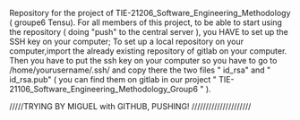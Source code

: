 Repository for the project of TIE-21206_Software_Engineering_Methodology ( groupe6 Tensu).
For all members of this project, to be able to start using the repository ( doing "push" to the central server ), you HAVE to set up the SSH key on your computer;
To set up a local repository on your computer,import the already existing repository of gitlab on your computer.
 Then you have to put the ssh key on your computer so you have to go to /home/yourusername/.ssh/ and 
copy there the two files " id_rsa" and " id_rsa.pub" ( you can find them on gitlab in our project " TIE-21106_Software_Engineering_Methodology_Group6 " ).



/////TRYING BY MIGUEL with GITHUB, PUSHING! /////////////////////
